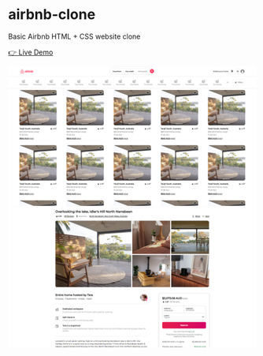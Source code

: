 # airbnb-clone

Basic Airbnb HTML + CSS website clone

[👉 Live Demo](https://mocchu.github.io/airbnb-clone/)

![Screenshot](img/readme/index_readme.png)
![Screenshot](img/readme/house_readme.png)
